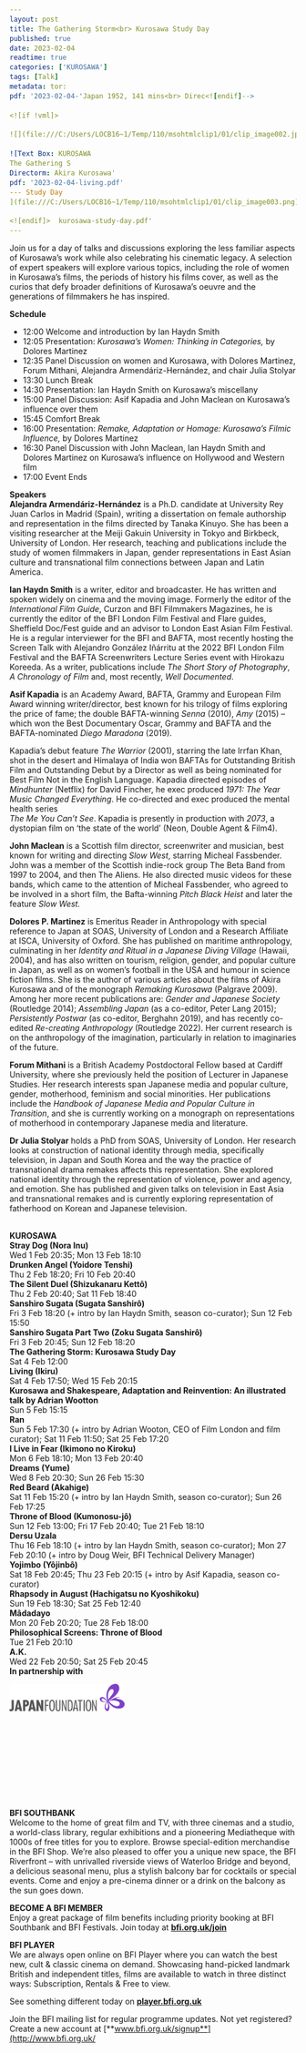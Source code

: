 ```yaml
---
layout: post
title: The Gathering Storm<br> Kurosawa Study Day
published: true
date: 2023-02-04
readtime: true
categories: ['KUROSAWA']
tags: [Talk]
metadata: tor: 
pdf: '2023-02-04-'Japan 1952, 141 mins<br> Direc<![endif]-->

<![if !vml]>

![](file:///C:/Users/LOCB16~1/Temp/110/msohtmlclip1/01/clip_image002.jpg)

![Text Box: KUROSAWA
The Gathering S
Directorm: Akira Kurosawa'
pdf: '2023-02-04-living.pdf'
--- Study Day
](file:///C:/Users/LOCB16~1/Temp/110/msohtmlclip1/01/clip_image003.png)

<![endif]>  kurosawa-study-day.pdf'
---
```


Join us for a day of talks and discussions exploring the less familiar aspects of Kurosawa’s work while also celebrating his cinematic legacy. A selection of expert speakers will explore various topics, including the role of women in Kurosawa’s films, the periods of history his films cover, as well as the curios that defy broader definitions of Kurosawa’s oeuvre and the generations of filmmakers he has inspired.

**Schedule**  
- 12:00 Welcome and introduction by Ian Haydn Smith  
- 12:05 Presentation: _Kurosawa’s Women: Thinking in Categories,_ by Dolores Martinez  
- 12:35 Panel Discussion on women and Kurosawa, with Dolores Martinez, Forum Mithani, Alejandra Armendáriz-Hernández, and chair Julia Stolyar  
- 13:30 Lunch Break  
- 14:30 Presentation: Ian Haydn Smith on Kurosawa’s miscellany  
- 15:00 Panel Discussion: Asif Kapadia and John Maclean on Kurosawa’s influence over them
- 15:45 Comfort Break
- 16:00 Presentation: _Remake, Adaptation or Homage: Kurosawa’s Filmic Influence,_ by Dolores Martinez  
- 16:30 Panel Discussion with John Maclean, Ian Haydn Smith and Dolores Martinez on Kurosawa’s influence on Hollywood and Western film
- 17:00 Event Ends  

**Speakers**  
**Alejandra Armendáriz-Hernández** is a Ph.D. candidate at University Rey Juan Carlos in Madrid (Spain), writing a dissertation on female authorship and representation in the films directed by Tanaka Kinuyo. She has been a visiting researcher at the Meiji Gakuin University in Tokyo and Birkbeck, University of London. Her research, teaching and publications include the study of women filmmakers in Japan, gender representations in East Asian culture and transnational film connections between Japan and Latin America.

**Ian Haydn Smith** is a writer, editor and broadcaster. He has written and spoken widely on cinema and the moving image. Formerly the editor of the _International Film Guide_, Curzon and BFI Filmmakers Magazines, he is currently the editor of the BFI London Film Festival and Flare guides, Sheffield Doc/Fest guide and an advisor to London East Asian Film Festival. He is a regular interviewer for the BFI and BAFTA, most recently hosting the Screen Talk with Alejandro González Iñárritu at the 2022 BFI London Film Festival and the BAFTA Screenwriters Lecture Series event with Hirokazu Koreeda. As a writer, publications include _The Short Story of Photography_, _A Chronology of Film_ and, most recently, _Well Documented_.

**Asif Kapadia** is an Academy Award, BAFTA, Grammy and European Film Award winning writer/director, best known for his trilogy of films exploring the price of fame; the double BAFTA-winning _Senna_ (2010), _Amy_ (2015) – which won the Best Documentary Oscar, Grammy and BAFTA and the BAFTA-nominated _Diego Maradona_ (2019).

Kapadia’s debut feature _The Warrior_ (2001), starring the late Irrfan Khan, shot in the desert and Himalaya of India won BAFTAs for Outstanding British Film and Outstanding Debut by a Director as well as being nominated for Best Film Not in the English Language. Kapadia directed episodes of _Mindhunter_ (Netflix) for David Fincher, he exec produced _1971: The Year Music Changed Everything_. He co-directed and exec produced the mental health series  
_The Me You Can’t See_. Kapadia is presently in production with _2073_, a dystopian film on ‘the state of the world’ (Neon, Double Agent & Film4).

**John Maclean** is a Scottish film director, screenwriter and musician, best known for writing and directing _Slow West_, starring Micheal Fassbender. John was a member of the Scottish indie-rock group The Beta Band from 1997 to 2004, and then The Aliens. He also directed music videos for these bands, which came to the attention of Micheal Fassbender, who agreed to be involved in a short film, the Bafta-winning _Pitch Black Heist_ and later the feature _Slow West._

**Dolores P. Martinez** is Emeritus Reader in Anthropology with special reference to Japan at SOAS, University of London and a Research Affiliate at ISCA, University of Oxford. She has published on maritime anthropology, culminating in her _Identity and Ritual in a Japanese Diving Village_ (Hawaii, 2004), and has also written on tourism, religion, gender, and popular culture in Japan, as well as on women’s football in the USA and humour in science fiction films. She is the author of various articles about the films of Akira Kurosawa and of the monograph _Remaking Kurosawa_ (Palgrave 2009). Among her more recent publications are: _Gender and Japanese Society_ (Routledge 2014); _Assembling Japan_ (as a co-editor, Peter Lang 2015); _Persistently Postwar_ (as co-editor, Berghahn 2019), and has recently co-edited _Re-creating Anthropology_ (Routledge 2022). Her current research is on the anthropology of the imagination, particularly in relation to imaginaries of the future.

**Forum Mithani** is a British Academy Postdoctoral Fellow based at Cardiff University, where she previously held the position of Lecturer in Japanese Studies. Her research interests span Japanese media and popular culture, gender, motherhood, feminism and social minorities. Her publications include the _Handbook of Japanese Media and Popular Culture in Transition_, and she is currently working on a monograph on representations of motherhood in contemporary Japanese media and literature.

**Dr Julia Stolyar** holds a PhD from SOAS, University of London. Her research looks at construction of national identity through media, specifically television, in Japan and South Korea and the way the practice of transnational drama remakes affects this representation. She explored national identity through the representation of violence, power and agency, and emotion. She has published and given talks on television in East Asia and transnational remakes and is currently exploring representation of fatherhood on Korean and Japanese television.  
<br>

**KUROSAWA**  
**Stray Dog (Nora Inu)**  
Wed 1 Feb 20:35; Mon 13 Feb 18:10  
**Drunken Angel (Yoidore Tenshi)**  
Thu 2 Feb 18:20; Fri 10 Feb 20:40  
**The Silent Duel (Shizukanaru Kettô)**  
Thu 2 Feb 20:40; Sat 11 Feb 18:40  
**Sanshiro Sugata (Sugata Sanshirô)**  
Fri 3 Feb 18:20 (+ intro by Ian Haydn Smith, season co-curator); Sun 12 Feb 15:50  
**Sanshiro Sugata Part Two (Zoku Sugata Sanshirô)**  
Fri 3 Feb 20:45; Sun 12 Feb 18:20  
**The Gathering Storm: Kurosawa Study Day**  
Sat 4 Feb 12:00  
**Living (Ikiru)**  
Sat 4 Feb 17:50; Wed 15 Feb 20:15  
**Kurosawa and Shakespeare, Adaptation and Reinvention: An illustrated talk by Adrian Wootton**  
Sun 5 Feb 15:15  
**Ran**  
Sun 5 Feb 17:30 (+ intro by Adrian Wooton, CEO of Film London and film curator); Sat 11 Feb 11:50; Sat 25 Feb 17:20  
**I Live in Fear (Ikimono no Kiroku)**  
Mon 6 Feb 18:10; Mon 13 Feb 20:40  
**Dreams (Yume)**  
Wed 8 Feb 20:30; Sun 26 Feb 15:30  
**Red Beard (Akahige)**  
Sat 11 Feb 15:20 (+ intro by Ian Haydn Smith, season co-curator); Sun 26 Feb 17:25  
**Throne of Blood (Kumonosu-jô)**  
Sun 12 Feb 13:00; Fri 17 Feb 20:40; Tue 21 Feb 18:10  
**Dersu Uzala**  
Thu 16 Feb 18:10 (+ intro by Ian Haydn Smith, season co-curator); Mon 27 Feb 20:10 (+ intro by Doug Weir, BFI Technical Delivery Manager)  
**Yojimbo (Yôjinbô)**  
Sat 18 Feb 20:45; Thu 23 Feb 20:15 (+ intro by Asif Kapadia, season co-curator)  
**Rhapsody in August (Hachigatsu no Kyoshikoku)**  
Sun 19 Feb 18:30; Sat 25 Feb 12:40  
**Mâdadayo**  
Mon 20 Feb 20:20; Tue 28 Feb 18:00  
**Philosophical Screens: Throne of Blood**  
Tue 21 Feb 20:10  
**A.K.**  
Wed 22 Feb 20:50; Sat 25 Feb 20:45  
**In partnership with**  

<img style="float: left;" src="/img/Japan Foundation.JPG" width="40%" height="40%">
<br><br><br><br><br><br><br><br><br><br><br><br>

**BFI SOUTHBANK**  
Welcome to the home of great film and TV, with three cinemas and a studio, a world-class library, regular exhibitions and a pioneering Mediatheque with 1000s of free titles for you to explore. Browse special-edition merchandise in the BFI Shop. We’re also pleased to offer you a unique new space, the BFI Riverfront – with unrivalled riverside views of Waterloo Bridge and beyond, a delicious seasonal menu, plus a stylish balcony bar for cocktails or special events. Come and enjoy a pre-cinema dinner or a drink on the balcony as the sun goes down.  

**BECOME A BFI MEMBER**  
Enjoy a great package of film benefits including priority booking at BFI Southbank and BFI Festivals. Join today at [**bfi.org.uk/join**](http://www.bfi.org.uk/join)  

**BFI PLAYER**  
 We are always open online on BFI Player where you can watch the best new, cult &amp; classic cinema on demand. Showcasing hand-picked landmark British and independent titles, films are available to watch in three distinct ways: Subscription, Rentals &amp; Free to view.  

See something different today on [**player.bfi.org.uk**](https://player.bfi.org.uk)  

Join the BFI mailing list for regular programme updates. Not yet registered? Create a new account at [**www.bfi.org.uk/signup**](http://www.bfi.org.uk/

<!--stackedit_data:
eyJoaXN0b3J5IjpbLTEzOTIyMDg3NzgsNTUzMDk5NzBdfQ==
-->